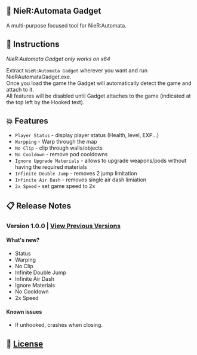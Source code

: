 ## :hammer: NieR:Automata Gadget

A multi-purpose focused tool for NieR:Automata.

## :page_facing_up: Instructions

_NieR:Automata Gadget only works on x64_

Extract `NieR:Automata Gadget` wherever you want and run NieRAutomataGadget.exe.<br>
Once you load the game the Gadget will automatically detect the game and attach to it.<br>
All features will be disabled until Gadget attaches to the game (indicated at the top left by the Hooked text).

## :boom: Features

- `Player Status` - display player status (Health, level, EXP...)
- `Warpping` - Warp through the map
- `No Clip` - clip through walls/objects
- `No Cooldown` - remove pod cooldowns
- `Ignore Upgrade Materials` - allows to upgrade weapons/pods without having the required materials
- `Infinite Double Jump` - removes 2 jump limitation
- `Infinite Air Dash` - removes single air dash limiation
- `2x Speed` - set game speed to 2x

## :clipboard: Release Notes

### Version 1.0.0 | [View Previous Versions](Notes.md)

#### What's new?

- Status
- Warping
- No Clip
- Infinite Double Jump
- Infinite Air Dash
- Ignore Materials
- No Cooldown
- 2x Speed

#### Known issues

- If unhooked, crashes when closing.

## :page_with_curl: [License](License)
